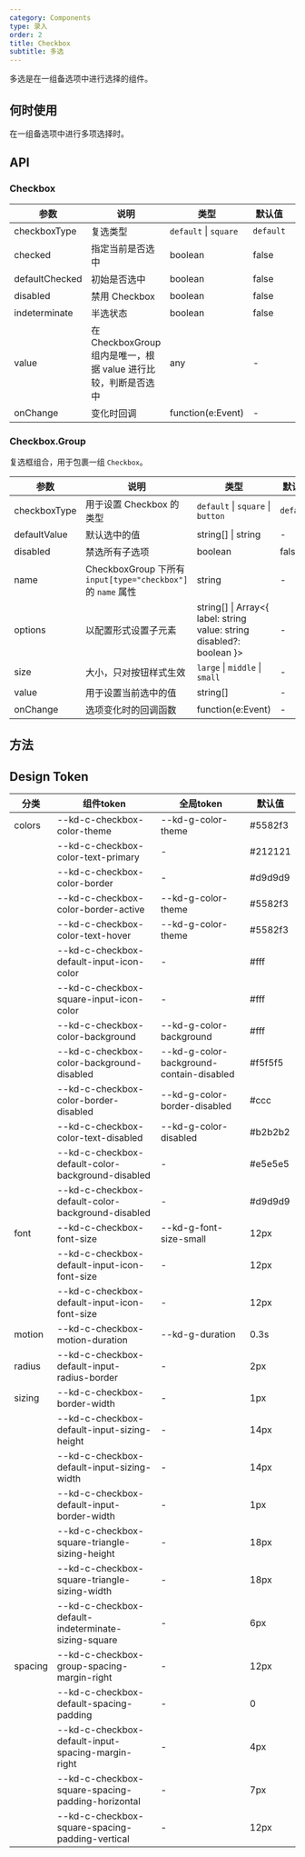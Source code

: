 ```yaml
---
category: Components
type: 录入
order: 2
title: Checkbox
subtitle: 多选
---
```


多选是在一组备选项中进行选择的组件。

## 何时使用

在一组备选项中进行多项选择时。

## API

### Checkbox

| 参数 | 说明 | 类型 | 默认值 | 版本 |
| --- | --- | --- | --- | --- |
| checkboxType | 复选类型 | `default` \| `square` | `default` | 1.0.0 |
| checked | 指定当前是否选中 | boolean | false | 1.0.0 |
| defaultChecked | 初始是否选中 | boolean | false | 1.0.0 |
| disabled | 禁用 Checkbox | boolean | false | 1.0.0 |
| indeterminate | 半选状态 | boolean | false | 1.0.0 |
| value | 在 CheckboxGroup 组内是唯一，根据 value 进行比较，判断是否选中 | any | - | 1.0.0 |
| onChange | 变化时回调 | function(e:Event) | - | 1.0.0 |

### Checkbox.Group

复选框组合，用于包裹一组 `Checkbox`。

| 参数 | 说明 | 类型 | 默认值 | 版本 |
| --- | --- | --- | --- | --- |
| checkboxType | 用于设置 Checkbox 的类型 | `default` \| `square` \| `button` | `default` | 1.0.0 |
| defaultValue | 默认选中的值 | string[] \| string | - | 1.0.0 |
| disabled | 禁选所有子选项 | boolean | false | 1.0.0 |
| name | CheckboxGroup 下所有 `input[type="checkbox"]` 的 `name` 属性 | string | - | 1.0.0 |
| options | 以配置形式设置子元素 | string\[] \| Array&lt;{ label: string value: string disabled?: boolean }> | - | 1.0.0 |
| size | 大小，只对按钮样式生效 | `large` \| `middle` \| `small` | - | 1.0.0 |
| value | 用于设置当前选中的值 | string[] | - | 1.0.0 |
| onChange | 选项变化时的回调函数 | function(e:Event) | - | 1.0.0 |

## 方法

## Design Token

| 分类 | 组件token | 全局token | 默认值 |
| --- | --- | --- | --- |
| colors | --kd-c-checkbox-color-theme | --kd-g-color-theme | #5582f3 |
|  | --kd-c-checkbox-color-text-primary | - | #212121 |
|  | --kd-c-checkbox-color-border | - | #d9d9d9 |
|  | --kd-c-checkbox-color-border-active | --kd-g-color-theme | #5582f3 |
|  | --kd-c-checkbox-color-text-hover | --kd-g-color-theme | #5582f3 |
|  | --kd-c-checkbox-default-input-icon-color | - | #fff |
|  | --kd-c-checkbox-square-input-icon-color | - | #fff |
|  | --kd-c-checkbox-color-background | --kd-g-color-background | #fff |
|  | --kd-c-checkbox-color-background-disabled | --kd-g-color-background-contain-disabled | #f5f5f5 |
|  | --kd-c-checkbox-color-border-disabled | --kd-g-color-border-disabled | #ccc |
|  | --kd-c-checkbox-color-text-disabled | --kd-g-color-disabled | #b2b2b2 |
|  | --kd-c-checkbox-default-color-background-disabled | - | #e5e5e5 |
|  | --kd-c-checkbox-default-color-background-disabled | - | #d9d9d9 |
| font | --kd-c-checkbox-font-size | --kd-g-font-size-small | 12px |
|  | --kd-c-checkbox-default-input-icon-font-size | - | 12px |
|  | --kd-c-checkbox-default-input-icon-font-size | - | 12px |
| motion | --kd-c-checkbox-motion-duration | --kd-g-duration | 0.3s |
| radius | --kd-c-checkbox-default-input-radius-border | - | 2px |
| sizing | --kd-c-checkbox-border-width | - | 1px |
|  | --kd-c-checkbox-default-input-sizing-height | - | 14px |
|  | --kd-c-checkbox-default-input-sizing-width | - | 14px |
|  | --kd-c-checkbox-default-input-border-width | - | 1px |
|  | --kd-c-checkbox-square-triangle-sizing-height | - | 18px |
|  | --kd-c-checkbox-square-triangle-sizing-width | - | 18px |
|  | --kd-c-checkbox-default-indeterminate-sizing-square | - | 6px |
| spacing | --kd-c-checkbox-group-spacing-margin-right | - | 12px |
|  | --kd-c-checkbox-default-spacing-padding | - | 0 |
|  | --kd-c-checkbox-default-input-spacing-margin-right | - | 4px |
|  | --kd-c-checkbox-square-spacing-padding-horizontal | - | 7px |
|  | --kd-c-checkbox-square-spacing-padding-vertical | - | 12px |
